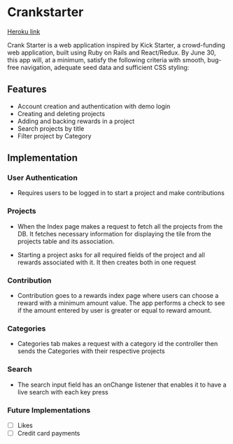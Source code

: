 # Crankstarter

[Heroku link][heroku]

[heroku]: https://crankstarter.herokuapp.com

Crank Starter is a web application inspired by Kick Starter, a crowd-funding web application, built using Ruby on Rails and React/Redux. By June 30, this app will, at a minimum, satisfy the following criteria with smooth, bug-free navigation, adequate seed data and sufficient CSS styling:

## Features
- Account creation and authentication with demo login
- Creating and deleting projects
- Adding and backing rewards in a project
- Search projects by title
- Filter project by Category

## Implementation

### User Authentication
- Requires users to be logged in to start a project and make contributions

### Projects
- When the Index page makes a request to fetch all the projects from the DB. It fetches necessary information for displaying the tile from the projects table and its association.

- Starting a project asks for all required fields of the project and all rewards associated with it. It then creates both in one request

### Contribution
- Contribution goes to a rewards index page where users can choose a reward with a minimum amount value. The app performs a check to see if the amount entered by user is greater or equal to reward amount.

### Categories
-  Categories tab makes a request with a category id the controller then sends the Categories with their respective projects

### Search
- The search input field has an onChange listener that enables it to have a live search with each key press

### Future Implementations
- [ ] Likes
- [ ] Credit card payments
